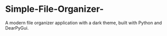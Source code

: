 # Simple-File-Organizer-
A modern file organizer application with a dark theme, built with Python and DearPyGui.
